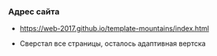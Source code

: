 ### Адрес сайта 
* https://web-2017.github.io/template-mountains/index.html

* Сверстал все страницы, осталось адаптивная вертска